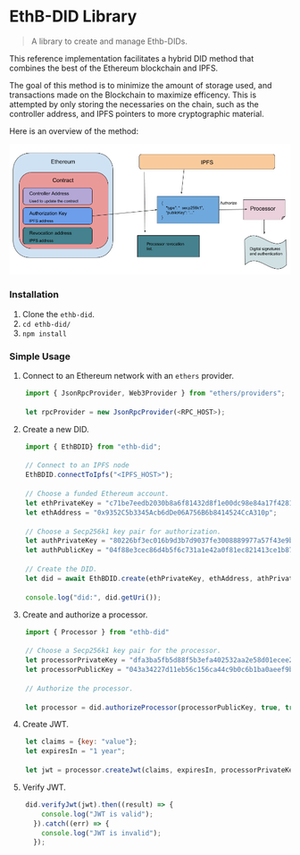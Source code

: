 
# EthB-DID Library

> A library to create and manage Ethb-DIDs.

This reference implementation facilitates a hybrid DID method that combines the best of the Ethereum blockchain and IPFS.

The goal of this method is to minimize the amount of storage used, and transactions made on the Blockchain to maximize efficency. This is attempted by only storing the necessaries on the chain, such as the controller address, and IPFS pointers to more cryptographic material.

Here is an overview of the method:

![alt text](img/Architechture.png)


### Installation

1. Clone the `ethb-did`.
2. ```cd ethb-did/```
3. ```npm install```

### Simple Usage

1. Connect to an Ethereum network with an `ethers` provider.

```javascript
    import { JsonRpcProvider, Web3Provider } from "ethers/providers";

    let rpcProvider = new JsonRpcProvider(<RPC_HOST>);
```
2. Create a new DID.

```javascript
    import { EthBDID} from "ethb-did";

    // Connect to an IPFS node
    EthBDID.connectToIpfs("<IPFS_HOST>");

    // Choose a funded Ethereum account.
    let ethPrivateKey = "c71be7eedb2030b8a6f81432d8f1e00dc98e84a17f42813c290b25a76a2a7724":
    let ethAddress = "0x9352C5b3345Acb6dDe06A756B6b8414524CcA310p";

    // Choose a Secp256k1 key pair for authorization.
    let authPrivateKey = "80226bf3ec016b9d3b7d9037fe3008889977a57f43e9bb8484d59f77c58e9777";
    let authPublicKey = "04f88e3cec86d4b5f6c731a1e42a0f81ec821413ce1b87f605bf3cc16a3d39715a039201a4b32e57d744163cb04034c2b47816d3e29e173f5af8"347642126849d2"";

    // Create the DID.
    let did = await EthBDID.create(ethPrivateKey, ethAddress, athPrivateKey, authPublicKey, rpcProvider);

    console.log("did:", did.getUri());
```

3. Create and authorize a processor.
```javascript
    import { Processor } from "ethb-did"

    // Choose a Secp256k1 key pair for the processor.
    let processorPrivateKey = "dfa3ba5fb5d88f5b3efa402532aa2e58d01ecee268acf0440b4246fd5fafc450";
    let processorPublicKey = "043a34227d11eb56c156ca44c9b0c6b1ba0aeef9be9d10a3dcbc2c7cd7d96d9c26b44b246e9f4bd26d1ff8aaa98df3cbe2ae8ab3262bc69d83745a91cf4c03d883";

    // Authorize the processor.

    let processor = did.authorizeProcessor(processorPublicKey, true, true, authPrivateKey);
```
4. Create JWT.

```javascript
    let claims = {key: "value"};
    let expiresIn = "1 year";

    let jwt = processor.createJwt(claims, expiresIn, processorPrivateKey);
```

5. Verify JWT.

```javascript
    did.verifyJwt(jwt).then((result) => {
        console.log("JWT is valid");
      }).catch((err) => {
        console.log("JWT is invalid");
      });
```





